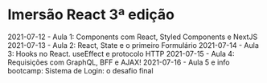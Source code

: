 # Imersão React 3ª edição

2021-07-12 - Aula 1: Components com React, Styled Components e NextJS
2021-07-13 - Aula 2: React, State e o primeiro Formulário
2021-07-14 - Aula 3: Hooks no React. useEffect e protocolo HTTP
2021-07-15 - Aula 4: Requisições com GraphQL, BFF e AJAX!
2021-07-16 - Aula 5 e info bootcamp: Sistema de Login: o desafio final
